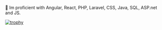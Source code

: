 💪 Im proficient with Angular, React, PHP, Laravel, CSS, Java, SQL, ASP.net and JS.


[![trophy](https://github-profile-trophy.vercel.app/?username=zosarillana&theme=gruvbox)](https://github.com/zosarillana/github-profile-trophy)

